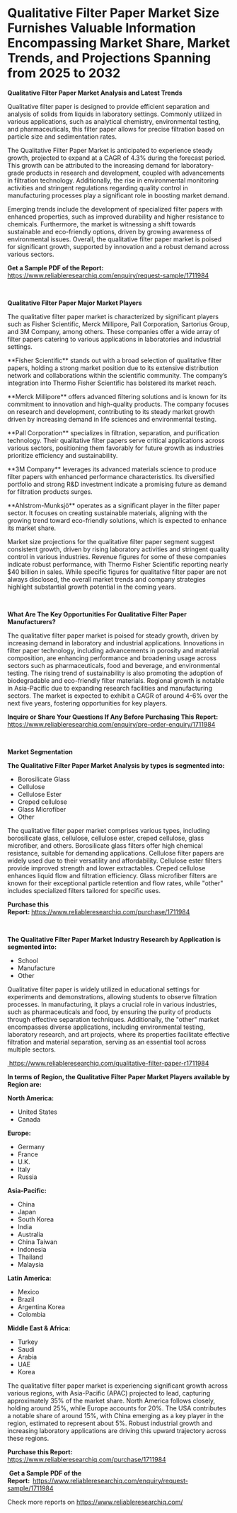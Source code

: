 <p><h1>Qualitative Filter Paper Market Size Furnishes Valuable Information Encompassing Market Share, Market Trends, and Projections Spanning from 2025 to 2032</h1></p><p><strong>Qualitative Filter Paper Market Analysis and Latest Trends</strong></p>
<p><p>Qualitative filter paper is designed to provide efficient separation and analysis of solids from liquids in laboratory settings. Commonly utilized in various applications, such as analytical chemistry, environmental testing, and pharmaceuticals, this filter paper allows for precise filtration based on particle size and sedimentation rates. </p><p>The Qualitative Filter Paper Market is anticipated to experience steady growth, projected to expand at a CAGR of 4.3% during the forecast period. This growth can be attributed to the increasing demand for laboratory-grade products in research and development, coupled with advancements in filtration technology. Additionally, the rise in environmental monitoring activities and stringent regulations regarding quality control in manufacturing processes play a significant role in boosting market demand. </p><p>Emerging trends include the development of specialized filter papers with enhanced properties, such as improved durability and higher resistance to chemicals. Furthermore, the market is witnessing a shift towards sustainable and eco-friendly options, driven by growing awareness of environmental issues. Overall, the qualitative filter paper market is poised for significant growth, supported by innovation and a robust demand across various sectors.</p></p>
<p><strong>Get a Sample PDF of the Report:&nbsp;</strong> <a href="https://www.reliableresearchiq.com/enquiry/request-sample/1711984?utm_campaign=121&utm_medium=2&utm_source=Github&utm_content=ia&utm_term=11012025&utm_id=qualitative-filter-paper">https://www.reliableresearchiq.com/enquiry/request-sample/1711984</a></p>
<p>&nbsp;</p>
<p><strong>Qualitative Filter Paper Major Market Players</strong></p>
<p><p>The qualitative filter paper market is characterized by significant players such as Fisher Scientific, Merck Millipore, Pall Corporation, Sartorius Group, and 3M Company, among others. These companies offer a wide array of filter papers catering to various applications in laboratories and industrial settings.</p><p>**Fisher Scientific** stands out with a broad selection of qualitative filter papers, holding a strong market position due to its extensive distribution network and collaborations within the scientific community. The company’s integration into Thermo Fisher Scientific has bolstered its market reach.</p><p>**Merck Millipore** offers advanced filtering solutions and is known for its commitment to innovation and high-quality products. The company focuses on research and development, contributing to its steady market growth driven by increasing demand in life sciences and environmental testing.</p><p>**Pall Corporation** specializes in filtration, separation, and purification technology. Their qualitative filter papers serve critical applications across various sectors, positioning them favorably for future growth as industries prioritize efficiency and sustainability.</p><p>**3M Company** leverages its advanced materials science to produce filter papers with enhanced performance characteristics. Its diversified portfolio and strong R&D investment indicate a promising future as demand for filtration products surges.</p><p>**Ahlstrom-Munksjö** operates as a significant player in the filter paper sector. It focuses on creating sustainable materials, aligning with the growing trend toward eco-friendly solutions, which is expected to enhance its market share.</p><p>Market size projections for the qualitative filter paper segment suggest consistent growth, driven by rising laboratory activities and stringent quality control in various industries. Revenue figures for some of these companies indicate robust performance, with Thermo Fisher Scientific reporting nearly $40 billion in sales. While specific figures for qualitative filter paper are not always disclosed, the overall market trends and company strategies highlight substantial growth potential in the coming years.</p></p>
<p>&nbsp;</p>
<p><strong>What Are The Key Opportunities For Qualitative Filter Paper Manufacturers?</strong></p>
<p><p>The qualitative filter paper market is poised for steady growth, driven by increasing demand in laboratory and industrial applications. Innovations in filter paper technology, including advancements in porosity and material composition, are enhancing performance and broadening usage across sectors such as pharmaceuticals, food and beverage, and environmental testing. The rising trend of sustainability is also promoting the adoption of biodegradable and eco-friendly filter materials. Regional growth is notable in Asia-Pacific due to expanding research facilities and manufacturing sectors. The market is expected to exhibit a CAGR of around 4-6% over the next five years, fostering opportunities for key players.</p></p>
<p><strong>Inquire or Share Your Questions If Any Before Purchasing This Report:</strong> <a href="https://www.reliableresearchiq.com/enquiry/pre-order-enquiry/1711984?utm_campaign=121&utm_medium=2&utm_source=Github&utm_content=ia&utm_term=11012025&utm_id=qualitative-filter-paper">https://www.reliableresearchiq.com/enquiry/pre-order-enquiry/1711984</a></p>
<p>&nbsp;</p>
<p><strong>Market Segmentation</strong></p>
<p><strong>The Qualitative Filter Paper Market Analysis by types is segmented into:</strong></p>
<p><ul><li>Borosilicate Glass</li><li>Cellulose</li><li>Cellulose Ester</li><li>Creped cellulose</li><li>Glass Microfiber</li><li>Other</li></ul></p>
<p><p>The qualitative filter paper market comprises various types, including borosilicate glass, cellulose, cellulose ester, creped cellulose, glass microfiber, and others. Borosilicate glass filters offer high chemical resistance, suitable for demanding applications. Cellulose filter papers are widely used due to their versatility and affordability. Cellulose ester filters provide improved strength and lower extractables. Creped cellulose enhances liquid flow and filtration efficiency. Glass microfiber filters are known for their exceptional particle retention and flow rates, while "other" includes specialized filters tailored for specific uses.</p></p>
<p><strong>Purchase this Report:&nbsp;</strong><a href="https://www.reliableresearchiq.com/purchase/1711984?utm_campaign=121&utm_medium=2&utm_source=Github&utm_content=ia&utm_term=11012025&utm_id=qualitative-filter-paper">https://www.reliableresearchiq.com/purchase/1711984</a></p>
<p>&nbsp;</p>
<p><strong>The Qualitative Filter Paper Market Industry Research by Application is segmented into:</strong></p>
<p><ul><li>School</li><li>Manufacture</li><li>Other</li></ul></p>
<p><p>Qualitative filter paper is widely utilized in educational settings for experiments and demonstrations, allowing students to observe filtration processes. In manufacturing, it plays a crucial role in various industries, such as pharmaceuticals and food, by ensuring the purity of products through effective separation techniques. Additionally, the "other" market encompasses diverse applications, including environmental testing, laboratory research, and art projects, where its properties facilitate effective filtration and material separation, serving as an essential tool across multiple sectors.</p></p>
<p><a href="https://www.reliableresearchiq.com/qualitative-filter-paper-r1711984?utm_campaign=121&utm_medium=2&utm_source=Github&utm_content=ia&utm_term=11012025&utm_id=qualitative-filter-paper">&nbsp;https://www.reliableresearchiq.com/qualitative-filter-paper-r1711984</a></p>
<p><strong>In terms of Region, the Qualitative Filter Paper Market Players available by Region are:</strong></p>
<p>
    <p> <strong> North America: </strong>
        <ul>
            <li>United States</li>
            <li>Canada</li>
        </ul>
        </p> 
    <p> <strong> Europe: </strong>
        <ul>
            <li>Germany</li>
            <li>France</li>
            <li>U.K.</li>
            <li>Italy</li>
            <li>Russia</li>
        </ul>
        </p> 
    <p> <strong> Asia-Pacific: </strong>
        <ul>
            <li>China</li>
            <li>Japan</li>
            <li>South Korea</li>
            <li>India</li>
            <li>Australia</li>
            <li>China Taiwan</li>
            <li>Indonesia</li>
            <li>Thailand</li>
            <li>Malaysia</li>
        </ul>
        </p> 
    <p> <strong> Latin America: </strong>
        <ul>
            <li>Mexico</li>
            <li>Brazil</li>
            <li>Argentina Korea</li>
            <li>Colombia</li>
        </ul>
        </p> 
    <p> <strong> Middle East & Africa: </strong>
        <ul>
            <li>Turkey</li>
            <li>Saudi</li>
            <li>Arabia</li>
            <li>UAE</li>
            <li>Korea</li>
        </ul>
    </p>
    </p>
<p><p>The qualitative filter paper market is experiencing significant growth across various regions, with Asia-Pacific (APAC) projected to lead, capturing approximately 35% of the market share. North America follows closely, holding around 25%, while Europe accounts for 20%. The USA contributes a notable share of around 15%, with China emerging as a key player in the region, estimated to represent about 5%. Robust industrial growth and increasing laboratory applications are driving this upward trajectory across these regions.</p></p>
<p><strong>Purchase this Report: </strong><a href="https://www.reliableresearchiq.com/purchase/1711984?utm_campaign=121&utm_medium=2&utm_source=Github&utm_content=ia&utm_term=11012025&utm_id=qualitative-filter-paper">https://www.reliableresearchiq.com/purchase/1711984</a></p>
<p>&nbsp;<strong>Get a Sample PDF of the Report:&nbsp;&nbsp;</strong><a href="https://www.reliableresearchiq.com/enquiry/request-sample/1711984?utm_campaign=121&utm_medium=2&utm_source=Github&utm_content=ia&utm_term=11012025&utm_id=qualitative-filter-paper">https://www.reliableresearchiq.com/enquiry/request-sample/1711984</a></p>
<p><strong></strong></p>
<p>Check more reports on <a href="https://www.reliableresearchiq.com/?utm_campaign=121&utm_medium=2&utm_source=Github&utm_content=ia&utm_term=11012025&utm_id=qualitative-filter-paper">https://www.reliableresearchiq.com/</a></p>